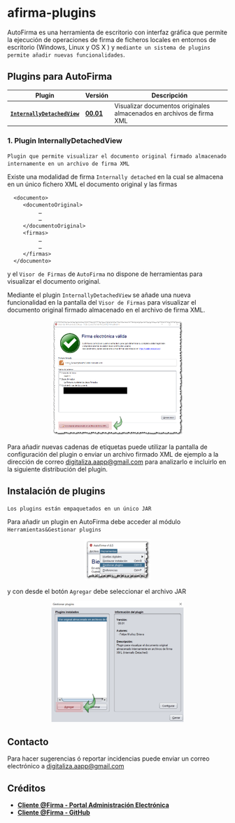 # afirma-plugins

AutoFirma es una herramienta de escritorio con interfaz gráfica que permite la ejecución de operaciones de firma de ficheros locales en entornos de escritorio (Windows, Linux y OS X ) y `mediante un sistema de plugins permite añadir nuevas funcionalidades`.

## Plugins para AutoFirma

| Plugin | Versión  | Descripción |
| --- | --- | --- |
| [**`InternallyDetachedView`**](https://github.com/digitaliza-aapp/afirma-plugins/blob/master/plugins/InternallyDetachedView/00.01/Plugin_InternallyDetachedView_v00r01.pdf?raw=yes)| [**00.01**](https://github.com/digitaliza-aapp/afirma-plugins/blob/master/plugins/InternallyDetachedView/00.01/afirma-ui-simpleafirma-plugin-internallydetachedview-1.6.5_v00r01.jar?raw=yes)| Visualizar documentos originales almacenados en archivos de firma XML |

### 1. Plugin InternallyDetachedView

`Plugin que permite visualizar el documento original firmado almacenado internamente en un archivo de firma XML`

Existe una modalidad de firma `Internally detached` en la cual se almacena en un único fichero XML el documento original y las firmas

```
  <documento>
     <documentoOriginal>
          …
          …
     </documentoOriginal>
     <firmas>
          …
          …
     </firmas>
  </documento>
```

y el `Visor de Firmas` de `AutoFirma` no dispone de herramientas para visualizar el documento original.

Mediante el plugin `InternallyDetachedView` se añade una nueva funcionalidad en la pantalla del `Visor de Firmas` para visualizar el documento original firmado almacenado en el archivo de firma XML. 

<p align="center">
    <img src="imagenes/InternallyDetachedView_Boton.png" alt="Plugin" width="60%" />
</p>

Para añadir nuevas cadenas de etiquetas puede utilizar la pantalla de configuración del plugin o enviar un archivo firmado XML de ejemplo a la dirección de correo digitaliza.aapp@gmail.com para analizarlo e incluirlo en la siguiente distribución del plugin.

## Instalación de plugins

`Los plugins están empaquetados en un único JAR`

Para añadir un plugin en AutoFirma debe acceder al módulo `Herramientas&Gestionar plugins`

<p align="center">
    <img src="imagenes/AutoFirma_Herramientas_Plugins.png" alt="Plugin" width="30%" />
</p>

y con desde el botón `Agregar` debe seleccionar el archivo JAR 

<p align="center">
    <img src="imagenes/AutoFirma_Agregar_Plugins.png" alt="Plugin" width="60%" />
</p>

## Contacto

Para hacer sugerencias ó reportar incidencias puede enviar un correo electrónico a digitaliza.aapp@gmail.com 

## Créditos

- [**Cliente @Firma - Portal Administración Electrónica**](https://administracionelectronica.gob.es/ctt/clienteafirma)
- [**Cliente @Firma - GitHub**](https://github.com/ctt-gob-es/clienteafirma)	
